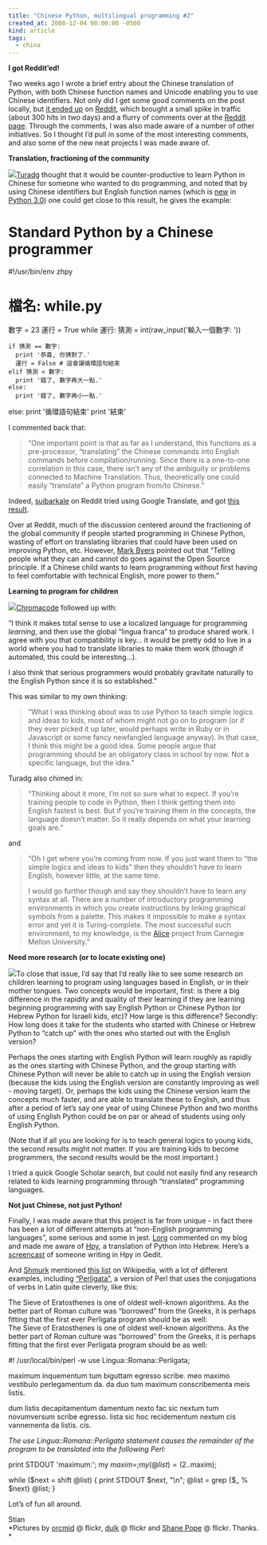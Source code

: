 ```yaml
---
title: "Chinese Python, multilingual programming #2"
created_at: 2008-12-04 00:00:00 -0500
kind: article
tags:
  - china
---
```


**I got Reddit’ed!**

Two weeks ago I wrote a brief entry about the Chinese translation of
Python, with both Chinese function names and Unicode enabling you to use
Chinese identifiers. Not only did I get some good comments on the post
locally, but [it ended
up](http://www.reddit.com/r/Python/comments/7g2mz/chinese_python_translating_a_programming_language/?sort=controversial)
on [Reddit](http://reddit.com), which brought a small spike in traffic
(about 300 hits in two days) and a flurry of comments over at the
[Reddit
page](http://www.reddit.com/r/Python/comments/7g2mz/chinese_python_translating_a_programming_language/?sort=controversial).
Through the comments, I was also made aware of a number of other
initiatives. So I thought I’d pull in some of the most interesting
comments, and also some of the new neat projects I was made aware of.

**Translation, fractioning of the community**

[![](http://farm4.static.flickr.com/3073/3046267775_625c7f24cd_m.jpg)](http://farm4.static.flickr.com/3073/3046267775_625c7f24cd_m.jpg)[Turadg](http://aleahmad.net/turadg)
thought that it would be counter-productive to learn Python in Chinese
for someone who wanted to do programming, and noted that by using
Chinese identifiers but English function names (which is
[new](http://www.python.org/dev/peps/pep-3131/) in [Python
3.0](http://docs.python.org/3.0/whatsnew/3.0.html)) one could get close
to this result, he gives the example:

  # Standard Python by a Chinese programmer
  #!/usr/bin/env zhpy
  # 檔名: while.py
  數字 = 23
  運行 = True
  while 運行:
    猜測 = int(raw_input('輸入一個數字: '))

    if 猜測 == 數字:
      print '恭喜, 你猜對了.'
      運行 = False # 這會讓循環語句結束
    elif 猜測 < 數字:
      print '錯了, 數字再大一點.'
    else:
      print '錯了, 數字再小一點.'
  else:
    print '循環語句結束'
    print '結束'

I commented back that:

> “One important point is that as far as I understand, this functions as
> a pre-processor, “translating” the Chinese commands into English
> commands before compilation/running. Since there is a one-to-one
> correlation in this case, there isn’t any of the ambiguity or problems
> connected to Machine Translation. Thus, theoretically one could easily
> “translate” a Python program from/to Chinese.”

Indeed, [sujbarkale](http://www.reddit.com/user/surajbarkale/) on Reddit
tried using Google Translate, and got [this
result](http://xrl.us/ozqgt).

Over at Reddit, much of the discussion centered around the fractioning
of the global community if people started programming in Chinese Python,
wasting of effort on translating libraries that could have been used on
improving Python, etc. However, [Mark
Byers](http://www.reddit.com/user/MarkByers/) pointed out that “Telling
people what they can and cannot do goes against the Open Source
principle. If a Chinese child wants to learn programming without first
having to feel comfortable with technical English, more power to them.”

**Learning to program for children**

[![](http://farm3.static.flickr.com/2058/2210941843_3952c2762b_m.jpg)](http://farm3.static.flickr.com/2058/2210941843_3952c2762b_m.jpg)[Chromacode](http://www.reddit.com/user/chromakode/)
followed up with:

“I think it makes total sense to use a localized language for
programming *learning*, and then use the global “lingua franca” to
produce shared work. I agree with you that compatibility is key… it
would be pretty odd to live in a world where you had to translate
libraries to make them work (though if automated, this could be
interesting…).

I also think that serious programmers would probably gravitate naturally
to the English Python since it is so established.”

This was similar to my own thinking:

> “What I was thinking about was to use Python to teach simple logics
> and ideas to kids, most of whom might not go on to program (or if they
> ever picked it up later, would perhaps write in Ruby or in Javascript
> or some fancy newfangled language anyway). In that case, I think this
> might be a good idea. Some people argue that programming should be an
> obligatory class in school by now. Not a specific language, but the
> idea.”

Turadg also chimed in:

> “Thinking about it more, I’m not so sure what to expect. If you’re
> training people to code in Python, then I think getting them into
> English fastest is best. But if you’re training them in the concepts,
> the language doesn’t matter. So it really depends on what your
> learning goals are.”

and

> “Oh I get where you’re coming from now. If you just want them to “the
> simple logics and ideas to kids” then they shouldn’t have to learn
> English, however little, at the same time.
>
> I would go further though and say they shouldn’t have to learn any
> syntax at all. There are a number of introductory programming
> environments in which you create instructions by linking graphical
> symbols from a palette. This makes it impossible to make a syntax
> error and yet it is Turing-complete. The most successful such
> environment, to my knowledge, is the [Alice](http://www.alice.org/)
> project from Carnegie Mellon University.”

**Need more research (or to locate existing one)**

[![](http://farm4.static.flickr.com/3130/2423802887_b3c2056f84_m.jpg)](http://farm4.static.flickr.com/3130/2423802887_b3c2056f84_m.jpg)To
close that issue, I’d say that I’d really like to see some research on
children learning to program using languages based in English, or in
their mother tongues. Two concepts would be important, first: is there a
big difference in the rapidity and quality of their learning if they are
learning beginning programming with say English Python or Chinese Python
(or Hebrew Python for Israeli kids, etc)? How large is this difference?
Secondly: How long does it take for the students who started with
Chinese or Hebrew Python to “catch up” with the ones who started out
with the English version?

Perhaps the ones starting with English Python will learn roughly as
rapidly as the ones starting with Chinese Python, and the group starting
with Chinese Python will never be able to catch up in using the English
version (because the kids using the English version are constantly
improving as well - moving target). Or, perhaps the kids using the
Chinese version learn the concepts much faster, and are able to
translate these to English, and thus after a period of let’s say one
year of using Chinese Python and two months of using English Python
could be on par or ahead of students using only English Python.

(Note that if all you are looking for is to teach general logics to
young kids, the second results might not matter. If you are training
kids to become programmers, the second results would be the most
important.)

I tried a quick Google Scholar search, but could not easily find any
research related to kids learning programming through “translated”
programming languages.

**Not just Chinese, not just Python!**

Finally, I was made aware that this project is far from unique - in fact
there has been a lot of different attempts at “non-English programming
languages”, some serious and some in jest.
[Lorg](http://www.algorithm.co.il/blogs/) commented on my blog and made
me aware of [Hpy](http://pypi.python.org/pypi/hpy/0.2), a translation of
Python into Hebrew. Here’s a
[screencast](http://www.youtube.com/watch?v=jZEx9JCsQCw) of someone
writing in Hpy in Gedit.

And [Shmurk](http://www.reddit.com/user/Shmurk/) mentioned [this
list](http://en.wikipedia.org/wiki/Non-English-based_programming_languages)
on Wikipedia, with a lot of different examples, including
[“Perligata”](http://www.csse.monash.edu.au/~damian/papers/HTML/Perligata.html),
a version of Perl that uses the conjugations of verbs in Latin quite
cleverly, like this:

The Sieve of Eratosthenes is one of oldest well-known algorithms. As the
better part of Roman culture was “borrowed” from the Greeks, it is
perhaps fitting that the first ever Perligata program should be as
well:\
 The Sieve of Eratosthenes is one of oldest well-known algorithms. As
the better part of Roman culture was “borrowed” from the Greeks, it is
perhaps fitting that the first ever Perligata program should be as well:

  #! /usr/local/bin/perl -w
  use Lingua::Romana::Perligata;

  maximum inquementum tum biguttam egresso scribe.
  meo maximo vestibulo perlegamentum da.
  da duo tum maximum conscribementa meis listis.

  dum listis decapitamentum damentum nexto
      fac sic
        nextum tum novumversum scribe egresso.
        lista sic hoc recidementum nextum cis vannementa da listis.
      cis.

*The use Lingua::Romana::Perligata statement causes the remainder of the
program to be translated into the following Perl:*

  print STDOUT 'maximum:';
  my $maxim = ;
  my (@list) = (2..$maxim);

  while ($next = shift @list) {
    print STDOUT $next, "\n";
    @list = grep {$_ % $next} @list;
    }

Lot’s of fun all around.

Stian\
 *Pictures by [orcmid](http://flickr.com/photos/orcmid/) @ flickr,
[dulk](http://flickr.com/photos/11527081@N05/) @ flickr and [Shane
Pope](http://flickr.com/photos/shanepope/) @ flickr. Thanks.\
*

